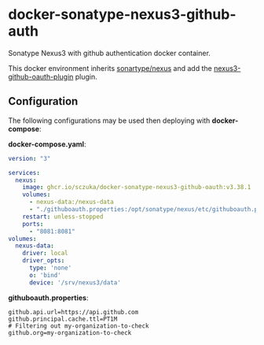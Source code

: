 # docker-sonatype-nexus3-github-auth

Sonatype Nexus3 with github authentication docker container.

This docker environment inherits  [sonartype/nexus](https://hub.docker.com/r/sonatype/nexus3) and add the [nexus3-github-oauth-plugin](https://github.com/larscheid-schmitzhermes/nexus3-github-oauth-plugin) plugin.

## Configuration

The following configurations may be used then deploying with **docker-compose**:

**docker-compose.yaml**:

```yaml
version: "3"

services:
  nexus:
    image: ghcr.io/sczuka/docker-sonatype-nexus3-github-oauth:v3.38.1
    volumes:
      - nexus-data:/nexus-data
      - "./githuboauth.properties:/opt/sonatype/nexus/etc/githuboauth.properties:ro"
    restart: unless-stopped
    ports:
      - "8081:8081"
volumes:
  nexus-data: 
    driver: local
    driver_opts:
      type: 'none'
      o: 'bind'
      device: '/srv/nexus3/data'
```

**githuboauth.properties**:
```properties
github.api.url=https://api.github.com
github.principal.cache.ttl=PT1M
# Filtering out my-organization-to-check
github.org=my-organization-to-check
```

